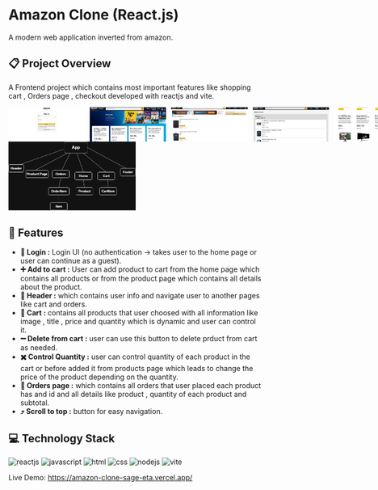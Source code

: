 # Amazon Clone (React.js)
A modern web application inverted from amazon.
## :clipboard: Project Overview
A Frontend project which contains most important features like shopping cart , Orders page , checkout developed with reactjs and vite.
<div style = "display:flex; gap:10px;">
  <img src="login.amazon.PNG" alt="login Screenshot" width="30%" height = "auto">
  <img src="home.amazon.PNG" alt="home Screenshot" width="30%" height = "auto">
  <img src="cart.amazon.PNG" alt="cart Screenshot" width="30%" height = "auto">
  <img src="orders.amazon.PNG" alt="orders Screenshot" width="30%" height = "auto">
  <img src="products.amazon.PNG" alt="products Screenshot" width="30%" height = "auto">
  <img src="product.amazon.PNG" alt="product Screenshot" width="30%" height = "auto">
</div>
<img src="component.drawio.png" alt="product Screenshot" width="50%" height = "auto">

## :sparkler: Features

  - **:iphone: Login :** Login UI (no authentication → takes user to the home page or user can continue as a guest).
  - **:heavy_plus_sign: Add to cart :** User can add product to cart from the home page which contains all products or from the product page which contains all details about the product.
  - **:star2: Header :** which contains user info and navigate user to another pages like cart and orders.
  - **:handbag: Cart :** contains all products that user choosed with all information like image , title , price and quantity which is dynamic and user can control it.
  - **:heavy_minus_sign: Delete from cart :** user can use this button to delete prduct from cart as needed.
  - **:heavy_multiplication_x: Control Quantity :** user can control quantity of each product in the cart or before added it from products page which leads to change the price of the product depending on the quantity.
  - **:bookmark_tabs: Orders page :** which contains all orders that user placed each product has and id and all details like product , quantity of each product and subtotal.
  - **:arrow_heading_up: Scroll to top :** button for easy navigation.

## :computer: Technology Stack
<div>
  <img src="https://raw.githubusercontent.com/marwin1991/profile-technology-icons/refs/heads/main/icons/react.png" alt="reactjs" width="100px" height = "auto">
  <img src="https://raw.githubusercontent.com/marwin1991/profile-technology-icons/refs/heads/main/icons/javascript.png" alt="javascript" width="100px" height = "auto">
  <img src="https://raw.githubusercontent.com/marwin1991/profile-technology-icons/refs/heads/main/icons/html.png" alt="html" width="100px" height = "auto">
  <img src="https://raw.githubusercontent.com/marwin1991/profile-technology-icons/refs/heads/main/icons/css.png" alt="css" width="100px" height = "auto">
  <img src="https://raw.githubusercontent.com/marwin1991/profile-technology-icons/refs/heads/main/icons/node_js.png" alt="nodejs" width="100px" height = "auto">
  <img src="https://raw.githubusercontent.com/marwin1991/profile-technology-icons/refs/heads/main/icons/vite.png" alt="vite" width="100px" height = "auto">
</div>

<span>Live Demo: https://amazon-clone-sage-eta.vercel.app/</span>